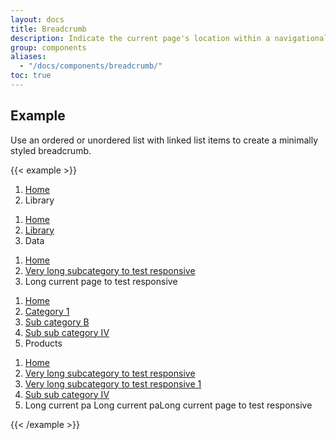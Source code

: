 ```yaml
---
layout: docs
title: Breadcrumb
description: Indicate the current page's location within a navigational hierarchy that automatically adds separators via CSS.
group: components
aliases:
  - "/docs/components/breadcrumb/"
toc: true
---
```


## Example

Use an ordered or unordered list with linked list items to create a minimally styled breadcrumb.

{{< example >}}
<nav aria-label="breadcrumb">
  <ol class="breadcrumb">
    <li class="breadcrumb-item"><a href="#">Home</a></li>
    <li class="breadcrumb-item active" aria-current="page"><span tabindex="0">Library<span></li>
  </ol>
</nav>

<nav aria-label="breadcrumb">
  <ol class="breadcrumb">
    <li class="breadcrumb-item"><a href="/">Home</a></li>
    <li class="breadcrumb-item"><a href="#">Library</a></li>
    <li class="breadcrumb-item active" aria-current="page">Data</li>
  </ol>
</nav>

<nav aria-label="breadcrumb">
  <ol class="breadcrumb">
    <li class="breadcrumb-item"><a href="/">Home</a></li>
    <li class="breadcrumb-item"><a href="#">Very long subcategory to test responsive</a></li>
    <li class="breadcrumb-item active" aria-current="page">Long current page to test responsive</li>
  </ol>
</nav>

<nav aria-label="breadcrumb">
  <ol class="breadcrumb">
    <li class="breadcrumb-item"><a href="#">Home</a></li>
    <li class="breadcrumb-item"><a href="#">Category 1</a></li>
    <li class="breadcrumb-item"><a href="#">Sub category B</a></li>
    <li class="breadcrumb-item"><a href="#">Sub sub category IV</a></li>
    <li class="breadcrumb-item active" aria-current="page">Products</li>
  </ol>
</nav>

<nav aria-label="breadcrumb">
  <ol class="breadcrumb">
    <li class="breadcrumb-item"><a href="#">Home</a></li>
    <li class="breadcrumb-item"><a href="#">Very long subcategory to test responsive</a></li>
    <li class="breadcrumb-item"><a href="#">Very long subcategory to test responsive 1</a></li>
    <li class="breadcrumb-item"><a href="#">Sub sub category IV</a></li>
    <li class="breadcrumb-item active" aria-current="page">Long current pa Long current paLong current page to test responsive</li>
  </ol>
</nav>
{{< /example >}}
